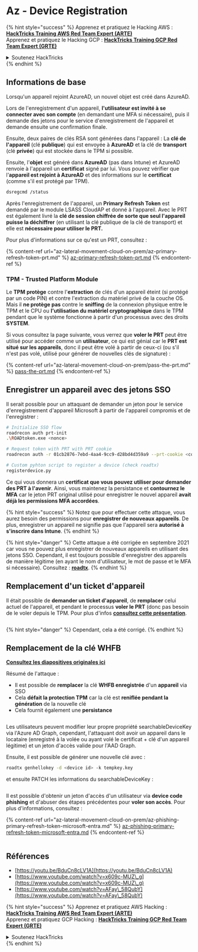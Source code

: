 # Az - Device Registration

{% hint style="success" %}
Apprenez et pratiquez le Hacking AWS :<img src="/.gitbook/assets/image.png" alt="" data-size="line">[**HackTricks Training AWS Red Team Expert (ARTE)**](https://training.hacktricks.xyz/courses/arte)<img src="/.gitbook/assets/image.png" alt="" data-size="line">\
Apprenez et pratiquez le Hacking GCP : <img src="/.gitbook/assets/image (2).png" alt="" data-size="line">[**HackTricks Training GCP Red Team Expert (GRTE)**<img src="/.gitbook/assets/image (2).png" alt="" data-size="line">](https://training.hacktricks.xyz/courses/grte)

<details>

<summary>Soutenez HackTricks</summary>

* Consultez les [**plans d'abonnement**](https://github.com/sponsors/carlospolop) !
* **Rejoignez le** 💬 [**groupe Discord**](https://discord.gg/hRep4RUj7f) ou le [**groupe telegram**](https://t.me/peass) ou **suivez-nous** sur **Twitter** 🐦 [**@hacktricks\_live**](https://twitter.com/hacktricks\_live)**.**
* **Partagez des astuces de hacking en soumettant des PRs aux dépôts github** [**HackTricks**](https://github.com/carlospolop/hacktricks) et [**HackTricks Cloud**](https://github.com/carlospolop/hacktricks-cloud).

</details>
{% endhint %}

## Informations de base

Lorsqu'un appareil rejoint AzureAD, un nouvel objet est créé dans AzureAD.

Lors de l'enregistrement d'un appareil, **l'utilisateur est invité à se connecter avec son compte** (en demandant une MFA si nécessaire), puis il demande des jetons pour le service d'enregistrement de l'appareil et demande ensuite une confirmation finale.

Ensuite, deux paires de clés RSA sont générées dans l'appareil : La **clé de l'appareil** (clé **publique**) qui est envoyée à **AzureAD** et la clé de **transport** (clé **privée**) qui est stockée dans le TPM si possible.

Ensuite, l'**objet** est généré dans **AzureAD** (pas dans Intune) et AzureAD renvoie à l'appareil un **certificat** signé par lui. Vous pouvez vérifier que l'**appareil est rejoint à AzureAD** et des informations sur le **certificat** (comme s'il est protégé par TPM).
```bash
dsregcmd /status
```
Après l'enregistrement de l'appareil, un **Primary Refresh Token** est demandé par le module LSASS CloudAP et donné à l'appareil. Avec le PRT est également livré la **clé de session chiffrée de sorte que seul l'appareil puisse la déchiffrer** (en utilisant la clé publique de la clé de transport) et elle est **nécessaire pour utiliser le PRT.**

Pour plus d'informations sur ce qu'est un PRT, consultez :

{% content-ref url="az-lateral-movement-cloud-on-prem/az-primary-refresh-token-prt.md" %}
[az-primary-refresh-token-prt.md](az-lateral-movement-cloud-on-prem/az-primary-refresh-token-prt.md)
{% endcontent-ref %}

### TPM - Trusted Platform Module

Le **TPM** **protège** contre l'**extraction** de clés d'un appareil éteint (si protégé par un code PIN) et contre l'extraction du matériel privé de la couche OS.\
Mais il **ne protège pas** contre le **sniffing** de la connexion physique entre le TPM et le CPU ou **l'utilisation du matériel cryptographique** dans le TPM pendant que le système fonctionne à partir d'un processus avec des droits **SYSTEM**.

Si vous consultez la page suivante, vous verrez que **voler le PRT** peut être utilisé pour accéder comme un **utilisateur**, ce qui est génial car le **PRT est situé sur les appareils**, donc il peut être volé à partir de ceux-ci (ou s'il n'est pas volé, utilisé pour générer de nouvelles clés de signature) :

{% content-ref url="az-lateral-movement-cloud-on-prem/pass-the-prt.md" %}
[pass-the-prt.md](az-lateral-movement-cloud-on-prem/pass-the-prt.md)
{% endcontent-ref %}

## Enregistrer un appareil avec des jetons SSO

Il serait possible pour un attaquant de demander un jeton pour le service d'enregistrement d'appareil Microsoft à partir de l'appareil compromis et de l'enregistrer :
```bash
# Initialize SSO flow
roadrecon auth prt-init
.\ROADtoken.exe <nonce>

# Request token with PRT with PRT cookie
roadrecon auth -r 01cb2876-7ebd-4aa4-9cc9-d28bd4d359a9 --prt-cookie <cookie>

# Custom pyhton script to register a device (check roadtx)
registerdevice.py
```
Ce qui vous donnera un **certificat que vous pouvez utiliser pour demander des PRT à l'avenir**. Ainsi, vous maintenez la persistance et **contournez le MFA** car le jeton PRT original utilisé pour enregistrer le nouvel appareil **avait déjà les permissions MFA accordées**.

{% hint style="success" %}
Notez que pour effectuer cette attaque, vous aurez besoin des permissions pour **enregistrer de nouveaux appareils**. De plus, enregistrer un appareil ne signifie pas que l'appareil sera **autorisé à s'inscrire dans Intune**.
{% endhint %}

{% hint style="danger" %}
Cette attaque a été corrigée en septembre 2021 car vous ne pouvez plus enregistrer de nouveaux appareils en utilisant des jetons SSO. Cependant, il est toujours possible d'enregistrer des appareils de manière légitime (en ayant le nom d'utilisateur, le mot de passe et le MFA si nécessaire). Consultez : [**roadtx**](https://github.com/carlospolop/hacktricks-cloud/blob/master/pentesting-cloud/azure-security/az-lateral-movement-cloud-on-prem/az-roadtx-authentication.md).
{% endhint %}

## Remplacement d'un ticket d'appareil

Il était possible de **demander un ticket d'appareil**, de **remplacer** celui actuel de l'appareil, et pendant le processus **voler le PRT** (donc pas besoin de le voler depuis le TPM. Pour plus d'infos [**consultez cette présentation**](https://youtu.be/BduCn8cLV1A).

<figure><img src="../../.gitbook/assets/image (32).png" alt=""><figcaption></figcaption></figure>

{% hint style="danger" %}
Cependant, cela a été corrigé.
{% endhint %}

## Remplacement de la clé WHFB

[**Consultez les diapositives originales ici**](https://dirkjanm.io/assets/raw/Windows%20Hello%20from%20the%20other%20side\_nsec\_v1.0.pdf)

Résumé de l'attaque :

* Il est possible de **remplacer** la clé **WHFB enregistrée** d'un **appareil** via SSO
* Cela **défait la protection TPM** car la clé est **reniflée pendant la génération** de la nouvelle clé
* Cela fournit également une **persistance**

<figure><img src="../../.gitbook/assets/image (34).png" alt=""><figcaption></figcaption></figure>

Les utilisateurs peuvent modifier leur propre propriété searchableDeviceKey via l'Azure AD Graph, cependant, l'attaquant doit avoir un appareil dans le locataire (enregistré à la volée ou ayant volé le certificat + clé d'un appareil légitime) et un jeton d'accès valide pour l'AAD Graph.

Ensuite, il est possible de générer une nouvelle clé avec :
```bash
roadtx genhellokey -d <device id> -k tempkey.key
```
et ensuite PATCH les informations du searchableDeviceKey :

<figure><img src="../../.gitbook/assets/image (36).png" alt=""><figcaption></figcaption></figure>

Il est possible d'obtenir un jeton d'accès d'un utilisateur via **device code phishing** et d'abuser des étapes précédentes pour **voler son accès**. Pour plus d'informations, consultez :

{% content-ref url="az-lateral-movement-cloud-on-prem/az-phishing-primary-refresh-token-microsoft-entra.md" %}
[az-phishing-primary-refresh-token-microsoft-entra.md](az-lateral-movement-cloud-on-prem/az-phishing-primary-refresh-token-microsoft-entra.md)
{% endcontent-ref %}

<figure><img src="../../.gitbook/assets/image (37).png" alt=""><figcaption></figcaption></figure>

## Références

* [https://youtu.be/BduCn8cLV1A](https://youtu.be/BduCn8cLV1A)
* [https://www.youtube.com/watch?v=x609c-MUZ\_g](https://www.youtube.com/watch?v=x609c-MUZ\_g)
* [https://www.youtube.com/watch?v=AFay\_58QubY](https://www.youtube.com/watch?v=AFay\_58QubY)

{% hint style="success" %}
Apprenez et pratiquez AWS Hacking :<img src="/.gitbook/assets/image.png" alt="" data-size="line">[**HackTricks Training AWS Red Team Expert (ARTE)**](https://training.hacktricks.xyz/courses/arte)<img src="/.gitbook/assets/image.png" alt="" data-size="line">\
Apprenez et pratiquez GCP Hacking : <img src="/.gitbook/assets/image (2).png" alt="" data-size="line">[**HackTricks Training GCP Red Team Expert (GRTE)**<img src="/.gitbook/assets/image (2).png" alt="" data-size="line">](https://training.hacktricks.xyz/courses/grte)

<details>

<summary>Soutenez HackTricks</summary>

* Consultez les [**plans d'abonnement**](https://github.com/sponsors/carlospolop) !
* **Rejoignez le** 💬 [**groupe Discord**](https://discord.gg/hRep4RUj7f) ou le [**groupe Telegram**](https://t.me/peass) ou **suivez-nous** sur **Twitter** 🐦 [**@hacktricks\_live**](https://twitter.com/hacktricks\_live)**.**
* **Partagez des astuces de hacking en soumettant des PRs aux dépôts GitHub** [**HackTricks**](https://github.com/carlospolop/hacktricks) et [**HackTricks Cloud**](https://github.com/carlospolop/hacktricks-cloud).

</details>
{% endhint %}
